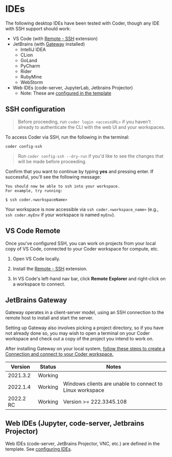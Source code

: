 # IDEs

The following desktop IDEs have been tested with Coder, though any IDE with SSH
support should work:

- VS Code (with [Remote -
  SSH](https://marketplace.visualstudio.com/items?itemName=ms-vscode-remote.remote-ssh)
  extension)
- JetBrains (with
  [Gateway](https://www.jetbrains.com/help/idea/remote-development-a.html#launch_gateway)
  installed)
  - IntelliJ IDEA
  - CLion
  - GoLand
  - PyCharm
  - Rider
  - RubyMine
  - WebStorm
- Web IDEs (code-server, JupyterLab, Jetbrains Projector)
   - Note: These are [configured in the template](./ides/configuring-web-ides.md)

## SSH configuration

> Before proceeding, run `coder login <accessURL>` if you haven't already to
> authenticate the CLI with the web UI and your workspaces.

To access Coder via SSH, run the following in the terminal:

```console
coder config-ssh
```

> Run `coder config-ssh --dry-run` if you'd like to see the changes that will be
> made before proceeding.

Confirm that you want to continue by typing **yes** and pressing enter. If
successful, you'll see the following message:

```console
You should now be able to ssh into your workspace.
For example, try running:

$ ssh coder.<workspaceName>
```

Your workspace is now accessible via `ssh coder.<workspace_name>` (e.g.,
`ssh coder.myEnv` if your workspace is named `myEnv`).

## VS Code Remote

Once you've configured SSH, you can work on projects from your local copy of VS
Code, connected to your Coder workspace for compute, etc.

1. Open VS Code locally.

1. Install the [Remote -
   SSH](https://marketplace.visualstudio.com/items?itemName=ms-vscode-remote.remote-ssh)
   extension.

1. In VS Code's left-hand nav bar, click **Remote Explorer** and right-click on
   a workspace to connect.

## JetBrains Gateway

Gateway operates in a client-server model, using an SSH connection to the remote
host to install and start the server.

Setting up Gateway also involves picking a project directory, so if you have not
already done so, you may wish to open a terminal on your Coder workspace and
check out a copy of the project you intend to work on.

After installing Gateway on your local system, [follow these steps to create a
Connection and connect to your Coder workspace.](./ides/configuring-gateway.md)

| Version   | Status  | Notes                                                    |
|-----------|---------|----------------------------------------------------------|
| 2021.3.2  | Working |                                                          |
| 2022.1.4  | Working | Windows clients are unable to connect to Linux workspace |
| 2022.2 RC | Working | Version >= 222.3345.108                                  |


## Web IDEs (Jupyter, code-server, Jetbrains Projector)

Web IDEs (code-server, JetBrains Projector, VNC, etc.) are defined in the template. See [configuring IDEs](./ides/configuring-web-ides.md).
